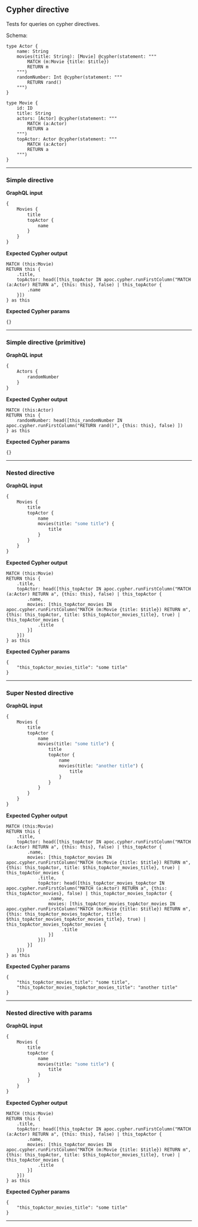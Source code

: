 ## Cypher directive

Tests for queries on cypher directives.

Schema:

```schema
type Actor {
    name: String
    movies(title: String): [Movie] @cypher(statement: """
        MATCH (m:Movie {title: $title})
        RETURN m
    """)
    randomNumber: Int @cypher(statement: """
        RETURN rand()
    """)
}

type Movie {
    id: ID
    title: String
    actors: [Actor] @cypher(statement: """
        MATCH (a:Actor)
        RETURN a
    """)
    topActor: Actor @cypher(statement: """
        MATCH (a:Actor)
        RETURN a
    """)
}
```

---

### Simple directive

**GraphQL input**

```graphql
{
    Movies {
        title
        topActor {
            name
        }
    }
}
```

**Expected Cypher output**

```cypher
MATCH (this:Movie) 
RETURN this { 
    .title, 
    topActor: head([this_topActor IN apoc.cypher.runFirstColumn("MATCH (a:Actor) RETURN a", {this: this}, false) | this_topActor { 
        .name
    }]) 
} as this
```

**Expected Cypher params**

```cypher-params
{}
```

---

### Simple directive (primitive)

**GraphQL input**

```graphql
{
    Actors {
        randomNumber
    }
}
```

**Expected Cypher output**

```cypher
MATCH (this:Actor) 
RETURN this { 
    randomNumber: head([this_randomNumber IN apoc.cypher.runFirstColumn("RETURN rand()", {this: this}, false) ]) 
} as this
```

**Expected Cypher params**

```cypher-params
{}
```

---

### Nested directive

**GraphQL input**

```graphql
{
    Movies {
        title
        topActor {
            name
            movies(title: "some title") {
                title
            }
        }
    }
}
```

**Expected Cypher output**

```cypher
MATCH (this:Movie) 
RETURN this { 
    .title, 
    topActor: head([this_topActor IN apoc.cypher.runFirstColumn("MATCH (a:Actor) RETURN a", {this: this}, false) | this_topActor { 
        .name,
        movies: [this_topActor_movies IN apoc.cypher.runFirstColumn("MATCH (m:Movie {title: $title}) RETURN m", {this: this_topActor, title: $this_topActor_movies_title}, true) | this_topActor_movies {
            .title
        }]
    }]) 
} as this
```

**Expected Cypher params**

```cypher-params
{
    "this_topActor_movies_title": "some title"
}
```

---

### Super Nested directive

**GraphQL input**

```graphql
{
    Movies {
        title
        topActor {
            name
            movies(title: "some title") {
                title
                topActor {
                    name
                    movies(title: "another title") {
                        title
                    }
                }
            }
        }
    }
}
```

**Expected Cypher output**

```cypher
MATCH (this:Movie)
RETURN this { 
    .title, 
    topActor: head([this_topActor IN apoc.cypher.runFirstColumn("MATCH (a:Actor) RETURN a", {this: this}, false) | this_topActor { 
        .name, 
        movies: [this_topActor_movies IN apoc.cypher.runFirstColumn("MATCH (m:Movie {title: $title}) RETURN m", {this: this_topActor, title: $this_topActor_movies_title}, true) | this_topActor_movies { 
            .title, 
            topActor: head([this_topActor_movies_topActor IN apoc.cypher.runFirstColumn("MATCH (a:Actor) RETURN a", {this: this_topActor_movies}, false) | this_topActor_movies_topActor { 
                .name, 
                movies: [this_topActor_movies_topActor_movies IN apoc.cypher.runFirstColumn("MATCH (m:Movie {title: $title}) RETURN m", {this: this_topActor_movies_topActor, title: $this_topActor_movies_topActor_movies_title}, true) | this_topActor_movies_topActor_movies {
                     .title
                }] 
            }]) 
        }] 
    }]) 
} as this
```

**Expected Cypher params**

```cypher-params
{
    "this_topActor_movies_title": "some title",
    "this_topActor_movies_topActor_movies_title": "another title"
}
```

---

### Nested directive with params

**GraphQL input**

```graphql
{
    Movies {
        title
        topActor {
            name
            movies(title: "some title") {
                title
            }
        }
    }
}
```

**Expected Cypher output**

```cypher
MATCH (this:Movie)
RETURN this { 
    .title,
    topActor: head([this_topActor IN apoc.cypher.runFirstColumn("MATCH (a:Actor) RETURN a", {this: this}, false) | this_topActor { 
        .name,
        movies: [this_topActor_movies IN apoc.cypher.runFirstColumn("MATCH (m:Movie {title: $title}) RETURN m", {this: this_topActor, title: $this_topActor_movies_title}, true) | this_topActor_movies { 
            .title
        }]
    }]) 
} as this
```

**Expected Cypher params**

```cypher-params
{
    "this_topActor_movies_title": "some title"
}
```

---